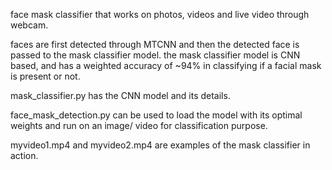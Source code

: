 face mask classifier that works on photos, videos and live video through webcam.

faces are first detected through MTCNN and then the detected face is passed to the mask classifier model. 
the mask classifier model is CNN based, and has a weighted accuracy of ~94% in classifying if a facial mask is present or not.

mask_classifier.py has the CNN model and its details.

face_mask_detection.py can be used to load the model with its optimal weights and run on an image/ video for classification purpose. 

myvideo1.mp4 and myvideo2.mp4 are examples of the mask classifier in action. 

